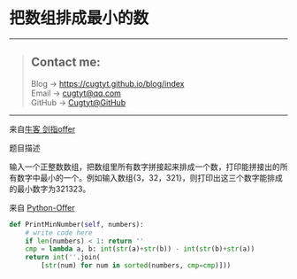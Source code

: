 # 把数组排成最小的数

---
> ## Contact me:
> Blog -> <https://cugtyt.github.io/blog/index>  
> Email -> <cugtyt@qq.com>  
> GitHub -> [Cugtyt@GitHub](https://github.com/Cugtyt)

---

来自[牛客 剑指offer](https://www.nowcoder.com/)

题目描述

输入一个正整数数组，把数组里所有数字拼接起来排成一个数，打印能拼接出的所有数字中最小的一个。例如输入数组{3，32，321}，则打印出这三个数字能排成的最小数字为321323。

来自 [Python-Offer](https://github.com/JushuangQiao/Python-Offer/tree/master/fifth/second#%E9%9D%A2%E8%AF%95%E9%A2%9833-%E6%8A%8A%E6%95%B0%E7%BB%84%E6%8E%92%E6%88%90%E6%9C%80%E5%B0%8F%E7%9A%84%E6%95%B0)

``` python 2
def PrintMinNumber(self, numbers):
    # write code here
    if len(numbers) < 1: return ''
    cmp = lambda a, b: int(str(a)+str(b)) - int(str(b)+str(a))
    return int(''.join(
        [str(num) for num in sorted(numbers, cmp=cmp)]))
```